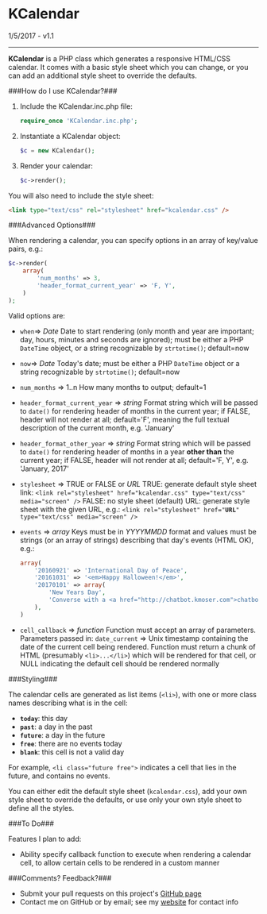 KCalendar
=========

1/5/2017 - v1.1

---------------------

**KCalendar** is a PHP class which generates a responsive HTML/CSS calendar. It comes with a basic style sheet which you can change, or you can add an additional style sheet to override the defaults.

###How do I use KCalendar?###

1. Include the KCalendar.inc.php file:

	```php
	require_once 'KCalendar.inc.php';
	```

2. Instantiate a KCalendar object:

	```php
	$c = new KCalendar();
	```

3. Render your calendar:

	```php
	$c->render();
	```

You will also need to include the style sheet:

```html
<link type="text/css" rel="stylesheet" href="kcalendar.css" />
```

###Advanced Options###

When rendering a calendar, you can specify options in an array of key/value pairs, e.g.:

```php
$c->render(
	array(
		'num_months' => 3,
		'header_format_current_year' => 'F, Y',
	)
);
```

Valid options are:

 - `when`=> *Date*
	Date to start rendering (only month and year are important; day, hours, minutes and seconds are ignored); must be either a PHP `DateTime` object, or a string recognizable by `strtotime()`; default=now
 - `now`=> *Date*
	Today's date; must be either a PHP `DateTime` object or a string recognizable by `strtotime()`; default=now
 - `num_months` => 1..n
	How many months to output; default=1
 - `header_format_current_year` => *string*
	Format string which will be passed to `date()` for rendering header of months in the current year; if FALSE, header will not render at all; default='F', meaning the full textual description of the current month, e.g. 'January'
 - `header_format_other_year` => *string*
	Format string which will be passed to `date()` for rendering header of months in a year **other than** the current year; if FALSE, header will not render at all; default='F, Y', e.g. 'January, 2017'
 - `stylesheet` => TRUE or FALSE or *URL*
	TRUE: generate default style sheet link: `<link rel="stylesheet" href="kcalendar.css" type="text/css" media="screen" />`
	FALSE: no style sheet (default)
	URL:  generate style sheet with the given URL, e.g.:  `<link rel="stylesheet" href="`**`URL`**`" type="text/css" media="screen" />`
 - `events` => *array*
	Keys must be in *YYYYMMDD* format and values must be strings (or an array of strings) describing that day's events (HTML OK), e.g.:

	```php
	array(
		'20160921' => 'International Day of Peace',
		'20161031' => '<em>Happy Halloween!</em>',
		'20170101' => array(
			'New Years Day',
			'Converse with a <a href="http://chatbot.kmoser.com">chatbot</a>'
		),
	)
	```
 - `cell_callback` => *function*
	Function must accept an array of parameters. Parameters passed in:
		`date_current` => Unix timestamp containing the date of the current cell being rendered.
	Function must return a chunk of HTML (presumably `<li>...</li>`) which will be rendered for that cell, or NULL indicating the default cell should be rendered normally

###Styling###

The calendar cells are generated as list items (`<li>`), with one or more class names describing what is in the cell:

- **```today```**: this day
- **```past```**: a day in the past
- **```future```**: a day in the future
- **```free```**: there are no events today
- **```blank```**: this cell is not a valid day

For example, ```<li class="future free">``` indicates a cell that lies in the future, and contains no events.

You can either edit the default style sheet (```kcalendar.css```), add your own style sheet to override the defaults, or use only your own style sheet to define all the styles.

###To Do###

Features I plan to add:

- Ability specify callback function to execute when rendering a calendar cell, to allow certain cells to be rendered in a custom manner

###Comments? Feedback?###

- Submit your pull requests on this project's [GitHub page](https://github.com/kmoser/KCalendar/)
- Contact me on GitHub or by email; see my [website](http://www.kmoser.com/) for contact info


